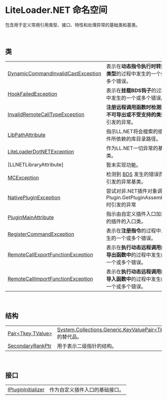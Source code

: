 # LiteLoader.NET 命名空间

包含用于定义常用引用类型、接口、特性和处理异常的基础类和基类。

<br>

## 类

|||
|-|-|
|[DynamicCommandInvalidCastException](Class/DynamicCommandInvalidCastException/DynamicCommandInvalidCastException)|表示在**动态指令执行时转换类型**的过程中发生的一个或多个错误。|
|[HookFailedException](Class/HookFailedException/HookFailedException)|表示在**挂载BDS钩子**的过程中发生的一个或多个错误。|
|[InvalidRemoteCallTypeException](Class/InvalidRemoteCallTypeException/InvalidRemoteCallTypeException)|**注册远程调用函数时检测到不可导出或不受支持的类型**引发的异常。
|[LibPathAttribute](Class/LibPathAttribute/LibPathAttribute)|指示LL.NET将会搜索的插件所依赖的库目录路径。|
|[LiteLoaderDotNETException](Class/LiteLoaderDotNETException/LiteLoaderDotNETException)|作为LL.NET一切异常的基类。|
|[LLNETLibraryAttribute]|暂未实现功能。|
|[MCException](Class/MCException/MCException)|检测到 [BDS](https://www.minecraft.net/download/server/bedrock) 发生的错误而引发的异常基类。|
|[NativePluginException](Class/NativePluginException/NativePluginException)|尝试对非.NET插件对象调用Plugin.GetPluginAssembly时引发的异常|
|[PluginMainAttribute](Class/PluginMainAttribute/PluginMainAttribute)|指示由自定义插件入口加载的插件的入口类。|
|[RegisterCommandException](Class/RegisterCommandException/RegisterCommandException)|表示在**注册指令**的过程中发生的一个或多个错误。|
|[RemoteCallExportFunctionException](Class/RemoteCallExportFunctionException/RemoteCallExportFunctionException)|表示在**执行动态远程调用的导出函数中**的过程中发生的一个或多个错误。|
|[RemoteCallImportFunctionException](Class/RemoteCallImportFunctionException/RemoteCallImportFunctionException)|表示在**执行动态远程调用的导入函数中**的过程中发生的一个或多个错误。|

<br>

## 结构
|||
|-|-|
|[Pair\<Tkey,TValue\>](Struct/Pair/Pair)|[System.Collections.Generic.KeyValuePair\<Tkey,TValue\>](https://docs.microsoft.com/DotNET/api/system.collections.generic.keyvaluepair)的替代品。|
|[SecondaryRankPtr](Struct/SecondaryRankPtr/SecondaryRankPtr)|用于表示二级指针的结构。|

<br>

## 接口
|||
|-|-|
|[IPluginInitializer](Interface/IPluginInitializer/IPluginInitializer)|作为自定义插件入口的基础接口。|